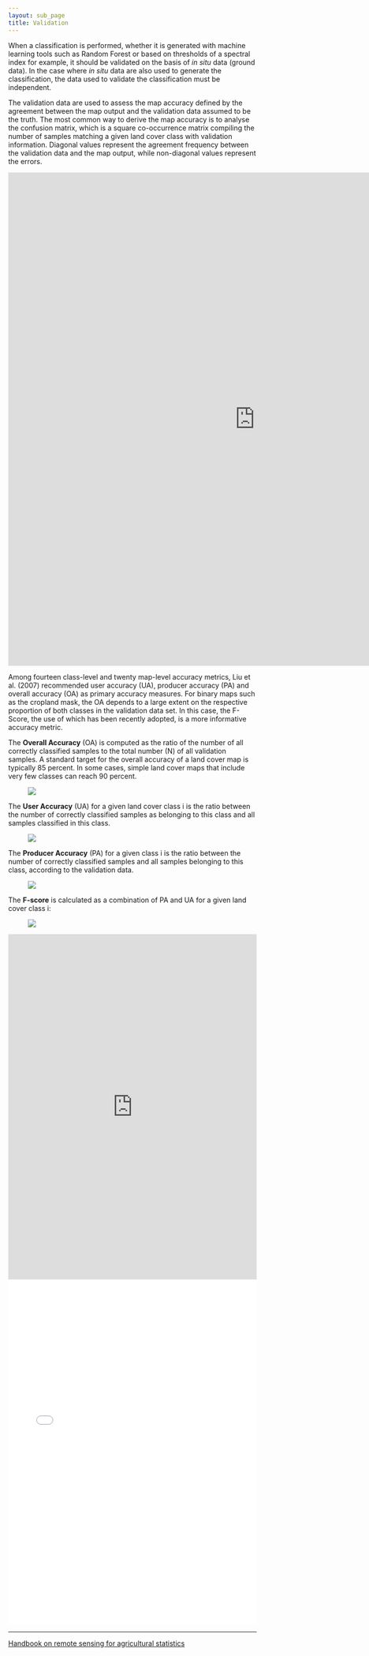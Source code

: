 ```yaml
---
layout: sub_page
title: Validation
---
```


<a href="https://nicolasdeffense.github.io/eo-toolbox/notebooks/7_Classification/validation.html"> <i class="fas fa-eye fa-lg"></i></a>
<a href="https://nicolasdeffense.github.io/eo-toolbox/notebooks/7_Classification/validation.ipynb"> <i class="fas fa-download fa-lg"></i></a>


When a classification is performed, whether it is generated with machine learning tools such as Random Forest or based on thresholds of a spectral index for example, it should be validated on the basis of *in situ* data (ground data). In the case where *in situ* data are also used to generate the classification, the data used to validate the classification must be independent.

The validation data are used to assess the map accuracy defined by the agreement between the map output and the validation data assumed to be the truth. The most common way to derive the map accuracy is to analyse the confusion matrix, which is a square co-occurrence matrix compiling the number of samples matching a given land cover class with validation information. Diagonal values represent the agreement frequency between the validation data and the map output, while non-diagonal values represent the errors.

<iframe id="igraph" scrolling="no" style="border:none;" seamless="seamless" src="https://nicolasdeffense.github.io/eo-toolbox/figures/NAMUR_2020_CM.html" height="1000" width="1000"></iframe>

Among fourteen class-level and twenty map-level accuracy metrics, Liu et al. (2007) recommended user accuracy (UA), producer accuracy (PA) and overall accuracy (OA) as primary accuracy measures. For binary maps such as the cropland mask, the OA depends to a large extent on the respective proportion of both classes in the validation data set. In this case, the F-Score, the use of which has been recently adopted, is a more informative accuracy metric.


The **Overall Accuracy** (OA) is computed as the ratio of the number of all correctly classified samples to the total number (N) of all validation samples. A standard target for the overall accuracy of a land cover map is typically 85 percent. In some cases, simple land cover maps that include very few classes can reach 90 percent.


<figure class="image">
<img src="https://latex.codecogs.com/svg.latex? \mathrm{OA}(\%)=\left(100 \times \sum_{k=1}^{q} n_{\mathrm{kk}}\right) / \mathrm{N}"/>
</figure>

The **User Accuracy** (UA) for a given land cover class i is the ratio between the number of correctly classified samples as belonging to this class and all samples classified in this class.

<figure class="image">
<img src="https://latex.codecogs.com/svg.latex? \mathrm{UA}_{\mathrm{i}}(\%)=100 \times \frac{n_{i i}}{n_{i+}}"/>
</figure>

The **Producer Accuracy** (PA) for a given class i is the ratio between the number of correctly classified samples and all samples belonging to this class, according to the validation data.

<figure class="image">
<img src="https://latex.codecogs.com/svg.latex? \mathrm{PA}_{\mathrm{i}}(\%)=100 \times \frac{n_{i i}}{n_{+i}}"/>
</figure>

The **F-score** is calculated as a combination of PA and UA for a given land cover class i:

<figure class="image">
<img src="https://latex.codecogs.com/svg.latex? \mathrm{F-score}_{\mathrm{i}}(\%)=\frac{2 \times \mathrm{PA}_{\mathrm{i}} \times \mathrm{UA}_{\mathrm{i}}}{\mathrm{PA}_{\mathrm{i}} + \mathrm{UA}_{\mathrm{i}}} "/>
</figure>


<iframe id="igraph" scrolling="no" style="border:none;" seamless="seamless" src="https://nicolasdeffense.github.io/eo-toolbox/figures/NAMUR_2020_AM.html" height="700" width="100%"></iframe>


<iframe id="igraph" scrolling="no" style="border:none;" seamless="seamless" src="../figures/NAMUR_2020_AM.html" height="700" width="100%"></iframe>

---

[Handbook on remote sensing for agricultural statistics](https://www.researchgate.net/publication/319876837_Handbook_on_remote_sensing_for_agricultural_statistics)